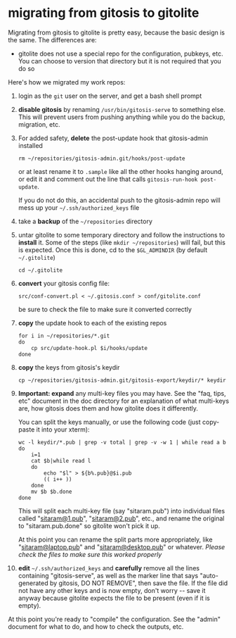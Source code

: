 # migrating from gitosis to gitolite

Migrating from gitosis to gitolite is pretty easy, because the basic design is
the same.  The differences are:

  * gitolite does not use a special repo for the configuration, pubkeys, etc.
    You can choose to version that directory but it is not required that you
    do so

Here's how we migrated my work repos:

1.  login as the `git` user on the server, and get a bash shell prompt

2.  **disable gitosis** by renaming `/usr/bin/gitosis-serve` to something
    else.  This will prevent users from pushing anything while you do the
    backup, migration, etc.

3.  For added safety, **delete** the post-update hook that gitosis-admin
    installed

        rm ~/repositories/gitosis-admin.git/hooks/post-update

    or at least rename it to `.sample` like all the other hooks hanging
    around, or edit it and comment out the line that calls `gitosis-run-hook
    post-update`.

    If you do not do this, an accidental push to the gitosis-admin repo will
    mess up your `~/.ssh/authorized_keys` file

4.  take a **backup** of the `~/repositories` directory

5.  untar gitolite to some temporary directory and follow the instructions to
    **install** it.  Some of the steps (like `mkdir ~/repositories`) will
    fail, but this is expected.  Once this is done, cd to the `$GL_ADMINDIR`
    (by default `~/.gitolite`)

        cd ~/.gitolite

6.  **convert** your gitosis config file:

        src/conf-convert.pl < ~/.gitosis.conf > conf/gitolite.conf

    be sure to check the file to make sure it converted correctly

7.  **copy** the update hook to each of the existing repos

        for i in ~/repositories/*.git
        do
            cp src/update-hook.pl $i/hooks/update
        done

8.  **copy** the keys from gitosis's keydir

        cp ~/repositories/gitosis-admin.git/gitosis-export/keydir/* keydir

9.  **Important: expand** any multi-key files you may have.  See the "faq,
    tips, etc" document in the doc directory for an explanation of what
    multi-keys are, how gitosis does them and how gitolite does it
    differently.

    You can split the keys manually, or use the following code (just
    copy-paste it into your xterm):

        wc -l keydir/*.pub | grep -v total | grep -v -w 1 | while read a b
        do
            i=1
            cat $b|while read l
            do
                echo "$l" > ${b%.pub}@$i.pub
                (( i++ ))
            done
            mv $b $b.done
        done

    This will split each multi-key file (say "sitaram.pub") into individual
    files called "sitaram@1.pub", "sitaram@2.pub", etc., and rename the
    original to "sitaram.pub.done" so gitolite won't pick it up.

    At this point you can rename the split parts more appropriately, like
    "sitaram@laptop.pub" and "sitaram@desktop.pub" or whatever.  *Please check
    the files to make sure this worked properly*

10. **edit** `~/.ssh/authorized_keys` and **carefully** remove all the lines
    containing "gitosis-serve", as well as the marker line that says
    "auto-generated by gitosis, DO NOT REMOVE", then save the file.  If the
    file did not have any other keys and is now empty, don't worry -- save it
    anyway because gitolite expects the file to be present (even if it is
    empty).

At this point you're ready to "compile" the configuration.  See the "admin"
document for what to do, and how to check the outputs, etc.
